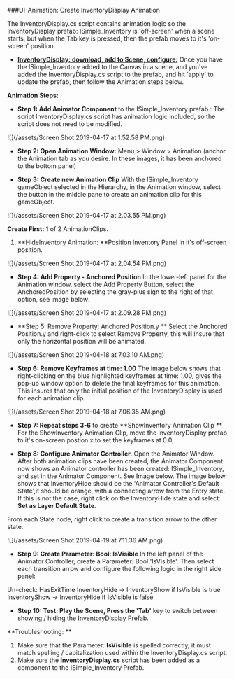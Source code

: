 ###UI-Animation:  Create InventoryDisplay Animation

The InventoryDisplay.cs script contains animation logic so the InventoryDisplay prefab: ISimple_Inventory is 'off-screen' when a scene starts, but when the Tab key is pressed, then the prefab moves to it's 'on-screen' position.  

- **[InventoryDisplay: download, add to Scene, configure:](/project-2-dictionaries-to-store-data/inventory-scriptableobject/inventory-display-slot.md)** Once you have the ISimple_Inventory added to the Canvas in a scene, and you've added the InventoryDisplay.cs script to the prefab, and hit 'apply' to update the prefab, then follow the Animation steps below. 

**Animation Steps:**

 - **Step 1: Add Animator Component** to the ISimple_Inventory prefab.: The script InventoryDisplay.cs script has animation logic included, so the script does not need to be modified.
 
 ![](/assets/Screen Shot 2019-04-17 at 1.52.58 PM.png)
 
 - **Step 2: Open Animation Window:** Menu > Window > Animation (anchor the Animation tab as you desire. In these images, it has been anchored to the bottom panel)
 
 - **Step 3: Create new Animation Clip** With the ISimple_Inventory gameObject selected in the Hierarchy, in the Animation window, select the button in the middle pane to create an animation clip for this gameObject.
 
 ![](/assets/Screen Shot 2019-04-17 at 2.03.55 PM.png)
 
 **Create First:** 1 of 2 AnimationClips.  
  1. **HideInventory Animation: **Position Inventory Panel in it's off-screen position.
  
 ![](/assets/Screen Shot 2019-04-17 at 2.04.54 PM.png)
 
 - **Step 4: Add Property - Anchored Position** In the lower-left panel for the Animation window, select the Add Property Button, select the AnchoredPosition by selecting the gray-plus sign to the right of that option, see image below:
 
 ![](/assets/Screen Shot 2019-04-17 at 2.09.28 PM.png)
 
 - **Step 5: Remove Property: Anchored Position.y ** Select the Anchored Position.y and right-click to select Remove Property, this will insure that only the horizontal position will be animated.  
 
 ![](/assets/Screen Shot 2019-04-18 at 7.03.10 AM.png)
 
 - **Step 6: Remove Keyframes at time: 1.00**
 The image below shows that right-clicking on the blue highlighted keyframes at time: 1.00, gives the pop-up window option to delete the final keyframes for this animation. This insures that only the initial position of the InventoryDisplay is used for each animation clip.
 
![](/assets/Screen Shot 2019-04-18 at 7.06.35 AM.png)

- **Step 7: Repeat steps 3-6** to create **ShowInventory Animation Clip ** For the ShowInventory Animation Clip, move the InventoryDisplay prefab to it's on-screen postion.x to set the keyframes at 0.0;

- **Step 8: Configure Animator Controller.** Open the Animator Window.  After both animation clips have been created, the Animator Component now shows an Animator controller has been created: ISimple_Inventory, and set in the Animator Component.  See Image below.  The image below shows that InventoryHide should be the 'Animator Controller's Default State',it should be orange, with a connecting arrow from the Entry state. If this is not the case, right click on the InventoryHide state and select: **Set as Layer Default State**.

From each State node, right click to create a transition arrow to the other state.  
 
 ![](/assets/Screen Shot 2019-04-19 at 7.11.36 AM.png)
 
 - **Step 9:  Create Parameter:  Bool: IsVisible**
 In the left panel of the Animator Controller, create a Parameter: Bool 'IsVisible'.  Then select each transition arrow and configure the following logic in the right side panel: 
 
 Un-check: HasExitTime 
 InventoryHide -> InventoryShow if IsVisible is true
 InventoryShow -> InventoryHide if IsVisible is false
 
 - **Step 10: Test: Play the Scene, Press the 'Tab'** key to switch between showing / hiding the InventoryDisplay Prefab. 
 
 **Troubleshooting: ** 
 1. Make sure that the Parameter: **IsVisible** is spelled correctly, it must match spelling / capitalization used within the InventoryDisplay.cs script.
 2. Make sure the **InventoryDisplay.cs** script has been added as a component to the ISimple_Inventory Prefab.
 
 
 
 